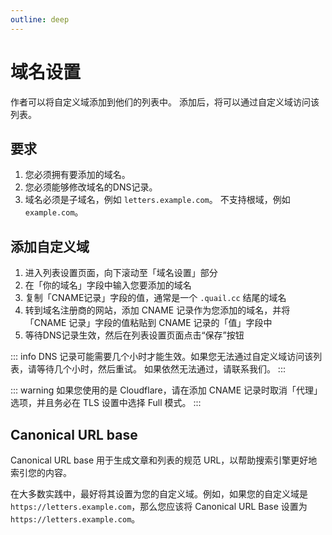 ```yaml
---
outline: deep
---
```


# 域名设置

作者可以将自定义域添加到他们的列表中。 添加后，将可以通过自定义域访问该列表。

## 要求

1. 您必须拥有要添加的域名。
2. 您必须能够修改域名的DNS记录。
3. 域名必须是子域名，例如 `letters.example.com`。 不支持根域，例如 `example.com`。

## 添加自定义域

1. 进入列表设置页面，向下滚动至「域名设置」部分
2. 在「你的域名」字段中输入您要添加的域名
3. 复制「CNAME记录」字段的值，通常是一个 `.quail.cc` 结尾的域名
4. 转到域名注册商的网站，添加 CNAME 记录作为您添加的域名，并将「CNAME 记录」字段的值粘贴到 CNAME 记录的「值」字段中
5. 等待DNS记录生效，然后在列表设置页面点击“保存”按钮

::: info
DNS 记录可能需要几个小时才能生效。如果您无法通过自定义域访问该列表，请等待几个小时，然后重试。
如果依然无法通过，请联系我们。
:::

::: warning
如果您使用的是 Cloudflare，请在添加 CNAME 记录时取消「代理」选项，并且务必在 TLS 设置中选择 Full 模式。
:::

## Canonical URL base

Canonical URL base 用于生成文章和列表的规范 URL，以帮助搜索引擎更好地索引您的内容。

在大多数实践中，最好将其设置为您的自定义域。例如，如果您的自定义域是 `https://letters.example.com`，那么您应该将 Canonical URL Base 设置为 `https://letters.example.com`。